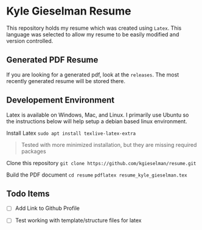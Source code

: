 # Kyle Gieselman Resume

This repository holds my resume which was created using `Latex`. This language
was selected to allow my resume to be easily modified and version controlled.


## Generated PDF Resume

If you are looking for a generated pdf, look at the `releases`. The most recently
generated resume will be stored there.



## Developement Environment

Latex is available on Windows, Mac, and Linux. I primarily use Ubuntu so the instructions below will help setup a debian based linux environment.

Install Latex
`sudo apt install texlive-latex-extra`

> Tested with more minimized installation, but they are missing required packages


Clone this repository
`git clone https://github.com/kgieselman/resume.git`

Build the PDF document
`cd resume`
`pdflatex resume_kyle_gieselman.tex`



## Todo Items

- [ ] Add Link to Github Profile
- [ ] Test working with template/structure files for latex




<!-- EOF -->
